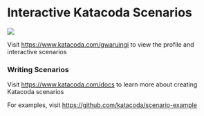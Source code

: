 # Interactive Katacoda Scenarios

[![](http://shields.katacoda.com/katacoda/gwaruingi/count.svg)](https://www.katacoda.com/gwaruingi "Get your profile on Katacoda.com")

Visit https://www.katacoda.com/gwaruingi to view the profile and interactive scenarios

### Writing Scenarios
Visit https://www.katacoda.com/docs to learn more about creating Katacoda scenarios

For examples, visit https://github.com/katacoda/scenario-example
